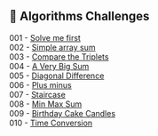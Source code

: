 
## 🎯 Algorithms Challenges

001 - [Solve me first](https://github.com/danipishinin/HackerRank/blob/main/algorithms/solve-me-first.md) </br >
002 - [Simple array sum](https://github.com/danipishinin/HackerRank/blob/main/algorithms/simple-array-sum.md) </br >
003 - [Compare the Triplets](https://github.com/danipishinin/HackerRank/blob/main/algorithms/compare-the-triplets.md) </br >
004 - [A Very Big Sum](https://github.com/danipishinin/HackerRank/blob/main/algorithms/a-very-big-sum.md) </br >
005 - [Diagonal Difference](https://github.com/danipishinin/HackerRank/blob/main/algorithms/diagonal-difference.md) </br >
006 - [Plus minus](https://github.com/danipishinin/HackerRank/blob/main/algorithms/plus-minus.md) </br >
007 - [Staircase](https://github.com/danipishinin/HackerRank/blob/main/algorithms/staircase.md) </br >
008 - [Min Max Sum](https://github.com/danipishinin/HackerRank/blob/main/algorithms/mini-max-sum.md) </br >
009 - [Birthday Cake Candles](https://github.com/danipishinin/HackerRank/blob/main/algorithms/birthday-cake-candles.md) </br >
010 - [Time Conversion](https://github.com/danipishinin/HackerRank/blob/main/algorithms/time-conversion.md) </br >
